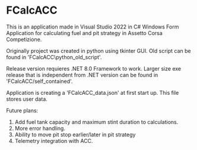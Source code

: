 # FCalcACC

This is an application made in Visual Studio 2022 in C# Windows Form Application for calculating fuel and pit strategy in Assetto Corsa Competizione. 

Originally project was created in python using tkinter GUI. Old script can be found in 'FCalcACC\python_old_script'.

Release version requieres .NET 8.0 Framework to work. Larger size exe release that is independent from .NET version can be found in 'FCalcACC/self_contained'.

Application is creating a 'FCalcACC_data.json' at first start up. This file stores user data.

Future plans:
1. Add fuel tank capacity and maximum stint duration to calculations.
2. More error handling.
3. Ability to move pit stop earlier/later in pit strategy
4. Telemetry integration with ACC.

